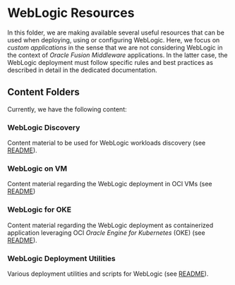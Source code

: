 # WebLogic Resources

In this folder, we are making available several useful resources that can be used when deploying, using or configuring WebLogic. Here, we focus on _custom applications_ in the sense that we are not considering WebLogic in the context of _Oracle Fusion Middleware_ applications. In the latter case, the WebLogic deployment must follow
specific rules and best practices as described in detail in the dedicated documentation.

## Content Folders

Currently, we have the following content:

### WebLogic Discovery 

Content material to be used for WebLogic workloads discovery (see [README](weblogic-discovery/README.md)).

### WebLogic on VM

Content material regarding the WebLogic deployment in OCI VMs (see [README](weblogic-on-vm/README.md))


### WebLogic for OKE

Content material regarding the WebLogic deployment as containerized application leveraging OCI _Oracle Engine for Kubernetes_ (OKE) (see [README](weblogic-for-oke/README.md)).


### WebLogic Deployment Utilities  

Various deployment utilities and scripts for WebLogic (see [README](weblogic-deployment-utility/README.md)).